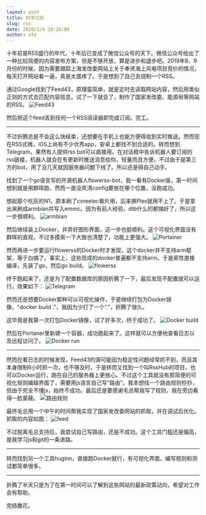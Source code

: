 ```yaml
---
layout: post
title: 科学订阅
slug: rss
date: 2020/1/4 20:26:00
author: ste
---
```


十年前是RSS盛行的年代，十年后已变成了微信公众号的天下。微信公众号给出了一种比较简便的内容发布方案，但是不够开放，算是进步和退步吧。2019年8、9月份的时候，因为需要跟踪上海发改委网站上关于奉贤海上风电项目竞价的情况，每天打开网站看一遍，真是太蛋疼了。于是想到了自己去烧制一个RSS。

通过Google找到了Feed43，原理蛮简单，就是定时去读取网站内容，然后用类似正则的方式去匹配内容信息。试了一下就会了，制作了国家发改委、能源局等网站的RSS。
![Feed43](./images/feed43.png)

然后把这个feed丢到任何一个RSS阅读器即完成订阅。完工。

---

不过折腾总是不会这么快结束，还想要在手机上也能方便得收到实时推送。然而现在RSS式微，iOS上尚有不少优秀app，安卓上都找不到合适的。转而想到Telegram，果然有人提供rss bot可以直接用。在对话框中告诉机器人要订阅的rss链接，机器人就会在有更新时推送消息给你，轻量而且方便。不过由于是第三方的bot，用了没几天就因服务器问题下线了。所以还是得自己动手。

找到了一个go语言写的开源机器人flowerss-bot，我一看有Docker版，第一时间想到就是用群晖跑，然而一直没弄清config要放在哪个位置，没跑成功。

想起那个吃灰的N1，原本刷了coreelec看片用，后来换Plex就用不上了。于是拿出来刷成armbian并写入emmc。因为有前人经验，dtb什么的都搞好了，所以这一步很顺利。
![armbian](./images/armbian.jpg)

然后继续装上Docker，并弄好图形界面，这一步也挺顺利。这个可视化界面没有群晖的直观，不过多摸索一下大致也清楚了，功能上更强大。
![Portainer](./images/portainer.jpg)

然而再进一步要运行flowerss的Docker时才发现，这个docker并不支持arm框架，等于白搞了。事实上，这些现成的docker普遍都不支持arm。于是索性直接编译，先装了go，然后go build。
![flowerss](./images/flowerss.jpg)

终于跑起来了，还是为了配置数据库的原因折腾了一下，最后发现不配置就可以运行。效果如下：
![Telegram](./images/telegram.jpg)

然而还是想要Docker那种可以可视化操作，于是继续打包为Docker镜像，"docker build ."，我因为少打了一个"."，折腾了很久。

这毕竟是我第一次打包Docker镜像，试了好多次，终于成功了。
![Docker build](./images/docker-build.png)

然后在Portaner里新建一个容器，成功跑起来了。这样就可以方便地查看日志以及远程访问了。
![Docker run](./images/docker-run.png)

---

然而在看日志的时候发现，Feed43的源可能因为稳定性问题经常抓不到，而且其本身限制6小时抓一次，也不够及时。于是转而又找到一个叫RssHub的项目，也可以Docker运行，跑在自己的服务器上更放心。不过这个工具就没有那简便的可视化规则编辑界面了，需要用js语言自己写“路由”。我本想找一个路由规则抄抄，但由于完全不懂js，始终不成功。最后还是要感谢毛总帮我写了规则，我在旁边看得一脸蒙蔽。
![路由规则](./images/router.png)

最终毛总用一个中午的时间帮我实现了国家发改委网站的抓取，并在调试后优化。抓取的内容如图：
![feed](./images/feed.png)

不过脱离毛总支持后，我尝试自己写路由，还是不成功。这个工具门槛还是偏高，是我学习js和git的一条进路。

---

转而找到另一个工具huginn，直接跑Docker就行，有可视化界面，编写规则和测试都简单很多。

---

折腾了半天只是为了在第一时间可以了解到这些网站的最新政策动向，希望对工作会有帮助。

完结撒花。